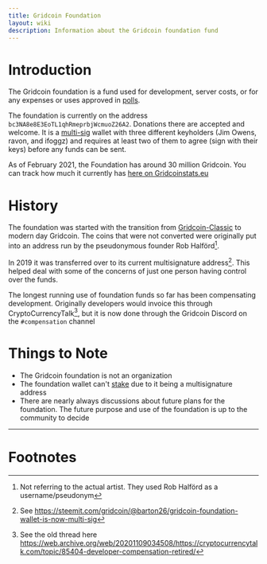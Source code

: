 ```yaml
---
title: Gridcoin Foundation
layout: wiki
description: Information about the Gridcoin foundation fund
---
```


# Introduction

The Gridcoin foundation is a fund used for development, server costs, or
for any expenses or uses approved in [polls](voting "wikilink"). 

The foundation is currently on the address `bc3NA8e8E3EoTL1qhRmeprbjWcmuoZ26A2`. 
Donations there are accepted and welcome. It is a [multi-sig](https://en.wikipedia.org/wiki/Multisignature) wallet with 
three different keyholders (Jim Owens, ravon, and ifoggz) and requires 
at least two of them to agree (sign with their keys) before any funds can be sent. 

As of February 2021, the Foundation has around 30 million Gridcoin. You can
track how much it currently has [here on Gridcoinstats.eu](https://main.gridcoinstats.eu/address/bc3NA8e8E3EoTL1qhRmeprbjWcmuoZ26A2)  

# History

The foundation was started with the transition from [Gridcoin-Classic](gridcoin-classic "wikilink")
to modern day Gridcoin. The coins that were not converted were originally 
put into an address run by the pseudonymous founder Rob Halförd[^1].

In 2019 it was transferred over to its current multisignature address[^2]. This
helped deal with some of the concerns of just one person having control over 
the funds.

The longest running use of foundation funds so far has been compensating development. Originally
developers would invoice this through CryptoCurrencyTalk[^3], but it is now done through the Gridcoin Discord
on the `#compensation` channel

# Things to Note

* The Gridcoin foundation is not an organization
* The foundation wallet can't [stake](staking "wikilink") due to it being a multisignature address
* There are nearly always discussions about future plans for the foundation. The 
future purpose and use of the foundation is up to the community to decide



---
# Footnotes

[^1]: Not referring to the actual artist. They used Rob Halförd as a username/pseudonym
[^2]: See <https://steemit.com/gridcoin/@barton26/gridcoin-foundation-wallet-is-now-multi-sig>
[^3]: See the old thread here <https://web.archive.org/web/20201109034508/https://cryptocurrencytalk.com/topic/85404-developer-compensation-retired/>
